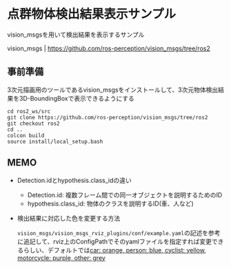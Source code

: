 # 点群物体検出結果表示サンプル

vision_msgsを用いて検出結果を表示するサンプル

vision_msgs | https://github.com/ros-perception/vision_msgs/tree/ros2

## 事前準備

3次元描画用のツールであるvision_msgsをインストールして、3次元物体検出結果を3D-BoundingBoxで表示できるようにする

    cd ros2_ws/src
    git clone https://github.com/ros-perception/vision_msgs/tree/ros2
    git checkout ros2
    cd ..
    colcon build
    source install/local_setup.bash

## MEMO

- Detection.idとhypothesis.class_idの違い

    - Detection.id: 複数フレーム間での同一オブジェクトを説明するためのID
    - hypothesis.class_id: 物体のクラスを説明するID(車、人など) 

- 検出結果に対応した色を変更する方法

    `vision_msgs/vision_msgs_rviz_plugins/conf/example.yaml`の記述を参考に追記して、rviz上のConfigPathでそのyamlファイルを指定すれば変更できるらしい、デフォルトでは[car: orange, person: blue, cyclist: yellow, motorcycle: purple, other: grey](ラベルをRviz上で表示できないかなぁ。。。)